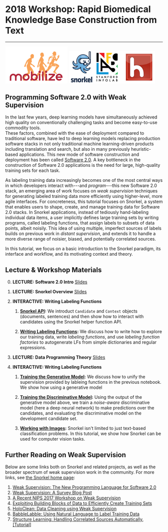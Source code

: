 # 2018 Workshop: Rapid Biomedical Knowledge Base Construction from Text
---
<img align:right src="imgs/mobilize_logo.png" alt="Hazy Research" width=200px/>
<img align:right src="imgs/hazy.jpg" alt="Hazy Research" width=275px/>


## Programming Software 2.0 with Weak Supervision

In the last few years, deep learning models have simultaneously achieved high quality on conventionally challenging tasks and become easy-to-use commodity tools.	
These factors, combined with the ease of deployment compared to traditional software, have led to deep learning models replacing production software stacks in not only traditional machine learning-driven products including translation and search, but also in many previously heuristic-based applications.
This new mode of software construction and deployment has been called [Software 2.0](https://medium.com/@karpathy).
A key bottleneck in the construction of Software 2.0 applications is the need for large, high-quality training sets for each task.

As labeling training data increasingly becomes one of the most central ways in which developers interact with---and _program_---this new Software 2.0 stack, an emerging area of work focuses on _weak supervision_ techniques for generating labeled training data more efficiently using higher-level, more agile interfaces.
For concreteness, this tutorial focuses on Snorkel, a system that enables users to shape, create, and manage training data for Software 2.0 stacks.
In Snorkel applications, instead of tediously hand-labeling individual data items, a user implicitly defines large training sets by writing programs, called labeling functions, that assign labels to subsets of data points, albeit noisily.
This idea of using multiple, imperfect sources of labels builds on previous work in _distant supervision_, and extends it to handle a more diverse range of noisier, biased, and potentially correlated sources.

In this tutorial, we focus on a basic introduction to the Snorkel paradigm, its interface and workflow, and its motivating context and theory.

## Lecture & Workshop Materials

0. **LECTURE: Software 2.0 Intro** [Slides](slides/ACM_Summer_School_CR.pdf)
1. **LECTURE: Snorkel Overview** [Slides](slides/Snorkel-Workshop-General.pdf)
2. **INTERACTIVE: Writing Labeling Functions**

	1. **[Snorkel API](Workshop_1_Snorkel_API.ipynb):**
We introduct `Candidate` and `Context` objects (documents, sentences) and then show how to interact with candidates using the Snorkel helper function API. 

	2. **[Writing Labeling Functions](Workshop_2_Writing_Labeling_Functions.ipynb):**
We discuss how to write how to explore our training data, write _labeling functions_, and use _labeling function factories_ to autogenerate LFs from simple dictionaries and regular expressions.

3. **LECTURE: Data Programming Theory**  [Slides](slides/DP_matrix_approx_theory.pdf)

2. **INTERACTIVE: Writing Labeling Functions**
	1. **[Training the Generative Model](Workshop_3_Generative_Model_Training.ipynb):**
	We discuss how to unify the supervision provided by lableing functions in the previous notebook. We show how using a generative model 
	
	2. **[Training the Discriminative Model](Workshop_4_Discriminative_Model_Training.ipynb):**
	Using the output of the generative model above, we train a _noise-aware_ discriminative model (here a deep neural network) to make predictions over the candidates, and evaluating the discriminative model on the development candidate set.
	
	3. **[Working with Images](https://github.com/HazyResearch/snorkel/blob/master/tutorials/images/Images_Tutorial.ipynb):**
	Snorkel isn't limited to just text-based classification problems. In this tutorial, we show how Snorkel can be used for computer vision tasks. 


## Further Reading on Weak Supervision

Below are some links both on Snorkel and related projects, as well as the broader spectrum of weak supervision work in the community.
For more links, see [the Snorkel home page](snorkel.stanford.edu):

1. [Weak Supervision: The New Programming Language for Software 2.0](https://hazyresearch.github.io/snorkel/blog/snorkel_programming_training_data.html)
2. [Weak Supervision: A Survey Blog Post](https://hazyresearch.github.io/snorkel/blog/ws_blog_post.html)
3. [A Recent NIPS 2017 Workshop on Weak Supervision](http://lld-workshop.github.io/)
4. [Exploiting Building Blocks of Data to Efficiently Create Training Sets](http://dawn.cs.stanford.edu/2017/09/14/coral/)
5. [HoloClean: Data Cleaning using Weak Supervision](https://hazyresearch.github.io/snorkel/blog/holoclean.html)
6. [BabbleLabble: Using Natural Language to Label Training Data](https://hazyresearch.github.io/snorkel/blog/babble_labble.html)
7. [Structure Learning: Handling Correlated Sources Automatically](https://hazyresearch.github.io/snorkel/blog/structure_learning.html), [[Tutorial]](https://github.com/HazyResearch/snorkel/blob/master/tutorials/advanced/Structure_Learning.ipynb)


